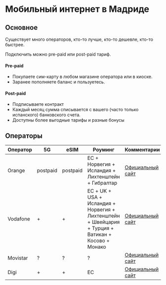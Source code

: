 # Мобильный интернет в Мадриде

## Основное

Существует много операторов, кто-то лучше, кто-то дешевле, кто-то быстрее.

Подключить можно pre-paid или post-paid тариф.

#### Pre-paid

- Покупаете сим-карту в любом магазине оператора или в киоске.
- Заранее пополняете баланс и пользуетесь.

#### Post-paid

- Подписываете контракт
- Каждый месяц сумма списывается с вашего (часто только испанского) банковского счета.
- Доступны более выгодные тарифы и разные бонусы

## Операторы

| Оператор | 5G       | eSIM     | Роуминг                                                                                            | Комментарии                                         |
|----------|----------|----------|----------------------------------------------------------------------------------------------------|-----------------------------------------------------|
| Orange   | postpaid | postpaid | ЕС + Норвегия + Исландия + Лихтенштейн + Гибралтар                                                 | [Официальный сайт](https://www.orange.es)           |
| Vodafone | +        | +        | ЕС + UK + USA + Исландия + Норвегия + Лихтенштейн + Швейцария + Турция + Ватикан + Косово + Монако | [Официальный сайт](https://www.vodafone.es)         |
| Movistar | ?        | ?        | ?                                                                                                  | [Официальный сайт](https://www.movistar.es)         |
| Digi     | +        | +        | ЕС                                                                                                 | [Официальный сайт](https://www.digimobil.es/movil/) |

